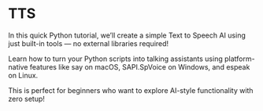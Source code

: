 # TTS

In this quick Python tutorial, we’ll create a simple Text to Speech AI using just built-in tools — no external libraries required!

Learn how to turn your Python scripts into talking assistants using platform-native features like say on macOS, SAPI.SpVoice on Windows, and espeak on Linux.

This is perfect for beginners who want to explore AI-style functionality with zero setup!
